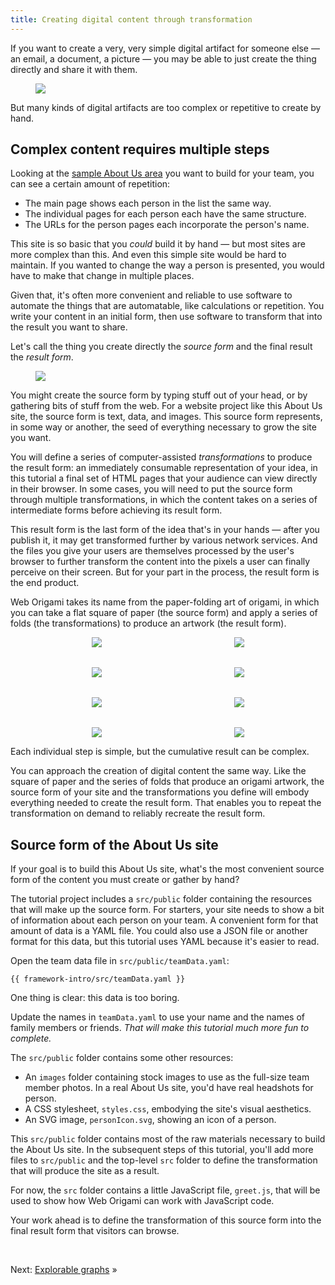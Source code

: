 ```yaml
---
title: Creating digital content through transformation
---
```


If you want to create a very, very simple digital artifact for someone else — an email, a document, a picture — you may be able to just create the thing directly and share it with them.

<figure>
  <img src="/assets/illustrations/artifact.svg">
</figure>

But many kinds of digital artifacts are too complex or repetitive to create by hand.

## Complex content requires multiple steps

Looking at the
<a href="/samples/aboutUs" target="_blank">sample About Us area</a>
you want to build for your team, you can see a certain amount of repetition:

- The main page shows each person in the list the same way.
- The individual pages for each person each have the same structure.
- The URLs for the person pages each incorporate the person's name.

This site is so basic that you _could_ build it by hand — but most sites are more complex than this. And even this simple site would be hard to maintain. If you wanted to change the way a person is presented, you would have to make that change in multiple places.

Given that, it's often more convenient and reliable to use software to automate the things that are automatable, like calculations or repetition. You write your content in an initial form, then use software to transform that into the result you want to share.

Let's call the thing you create directly the _source form_ and the final result the _result form_.

<figure>
  <img src="/assets/illustrations/transformation.svg">
</figure>

You might create the source form by typing stuff out of your head, or by gathering bits of stuff from the web. For a website project like this About Us site, the source form is text, data, and images. This source form represents, in some way or another, the seed of everything necessary to grow the site you want.

You will define a series of computer-assisted _transformations_ to produce the result form: an immediately consumable representation of your idea, in this tutorial a final set of HTML pages that your audience can view directly in their browser. In some cases, you will need to put the source form through multiple transformations, in which the content takes on a series of intermediate forms before achieving its result form.

This result form is the last form of the idea that's in your hands — after you publish it, it may get transformed further by various network services. And the files you give your users are themselves processed by the user's browser to further transform the content into the pixels a user can finally perceive on their screen. But for your part in the process, the result form is the end product.

Web Origami takes its name from the paper-folding art of origami, in which you can take a flat square of paper (the source form) and apply a series of folds (the transformations) to produce an artwork (the result form).

<figure style="align-items: center; display: grid; gap: 2rem; grid-template-columns: repeat(auto-fit, minmax(125px, 1fr)); justify-items: center;">
  <img src="/assets/heart/step1.svg">
  <img src="/assets/heart/step2.svg">
  <img src="/assets/heart/step3.svg">
  <img src="/assets/heart/step4.svg">
  <img src="/assets/heart/step5.svg">
  <img src="/assets/heart/step6.svg">
  <img src="/assets/heart/step7.svg">
  <img src="/assets/heart/step8.svg">
</figure>

Each individual step is simple, but the cumulative result can be complex.

You can approach the creation of digital content the same way. Like the square of paper and the series of folds that produce an origami artwork, the source form of your site and the transformations you define will embody everything needed to create the result form. That enables you to repeat the transformation on demand to reliably recreate the result form.

## Source form of the About Us site

If your goal is to build this About Us site, what's the most convenient source form of the content you must create or gather by hand?

The tutorial project includes a `src/public` folder containing the resources that will make up the source form. For starters, your site needs to show a bit of information about each person on your team. A convenient form for that amount of data is a YAML file. You could also use a JSON file or another format for this data, but this tutorial uses YAML because it's easier to read.

<span class="tutorialStep"></span> Open the team data file in `src/public/teamData.yaml`:

```{{'yaml'}}
{{ framework-intro/src/teamData.yaml }}
```

One thing is clear: this data is too boring.

<span class="tutorialStep"></span> Update the names in `teamData.yaml` to use your name and the names of family members or friends. _That will make this tutorial much more fun to complete._

The `src/public` folder contains some other resources:

- An `images` folder containing stock images to use as the full-size team member photos. In a real About Us site, you'd have real headshots for person.
- A CSS stylesheet, `styles.css`, embodying the site's visual aesthetics.
- An SVG image, `personIcon.svg`, showing an icon of a person.

This `src/public` folder contains most of the raw materials necessary to build the About Us site. In the subsequent steps of this tutorial, you'll add more files to `src/public` and the top-level `src` folder to define the transformation that will produce the site as a result.

For now, the `src` folder contains a little JavaScript file, `greet.js`, that will be used to show how Web Origami can work with JavaScript code.

Your work ahead is to define the transformation of this source form into the final result form that visitors can browse.

&nbsp;

Next: [Explorable graphs](intro2.html) »
